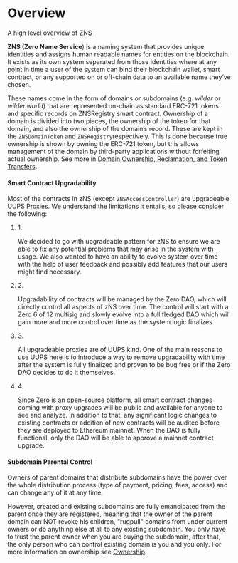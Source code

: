 # Overview

A high level overview of ZNS

**ZNS (Zero Name Service**) is a naming system that provides unique identities and assigns human readable names for entities on the blockchain. It exists as its own system separated from those identities where at any point in time a user of the system can bind their blockchain wallet, smart contract, or any supported on or off-chain data to an available name they’ve chosen.

These names come in the form of domains or subdomains (e.g. _wilder_ or _wilder.world_) that are represented on-chain as standard ERC-721 tokens and specific records on ZNSRegistry smart contract. Ownership of a domain is divided into two pieces, the ownership of the token for that domain, and also the ownership of the domain’s record. These are kept in the `ZNSDomainToken` and `ZNSRegistry`respectively. This is done because true ownership is shown by owning the ERC-721 token, but this allows management of the domain by third-party applications without forfeiting actual ownership. See more in [Domain Ownership, Reclamation, and Token Transfers](<.gitbook/assets/domain ownership reclamation and token transfers>).

#### Smart Contract Upgradability <a href="#smart-contract-upgradability" id="smart-contract-upgradability"></a>

Most of the contracts in zNS (except `ZNSAccessController`) are upgradeable UUPS Proxies. We understand the limitations it entails, so please consider the following:

1.  1\.

    We decided to go with upgradeable pattern for zNS to ensure we are able to fix any potential problems that may arise in the system with usage. We also wanted to have an ability to evolve system over time with the help of user feedback and possibly add features that our users might find necessary.
2.  2\.

    Upgradability of contracts will be managed by the Zero DAO, which will directly control all aspects of zNS over time. The control will start with a Zero 6 of 12 multisig and slowly evolve into a full fledged DAO which will gain more and more control over time as the system logic finalizes.
3.  3\.

    All upgradeable proxies are of UUPS kind. One of the main reasons to use UUPS here is to introduce a way to remove upgradability with time after the system is fully finalized and proven to be bug free or if the Zero DAO decides to do it themselves.
4.  4\.

    Since Zero is an open-source platform, all smart contract changes coming with proxy upgrades will be public and available for anyone to see and analyze. In addition to that, any significant logic changes to existing contracts or addition of new contracts will be audited before they are deployed to Ethereum mainnet. When the DAO is fully functional, only the DAO will be able to approve a mainnet contract upgrade.

#### Subdomain Parental Control <a href="#subdomain-parental-control" id="subdomain-parental-control"></a>

Owners of parent domains that distribute subdomains have the power over the whole distribution process (type of payment, pricing, fees, access) and can change any of it at any time.

However, created and existing subdomains are fully emancipated from the parent once they are registered, meaning that the owner of the parent domain can NOT revoke his children, "rugpull" domains from under current owners or do anything else at all to any existing subdomain. You only have to trust the parent owner when you are buying the subdomain, after that, the only person who can control existing domain is you and you only. For more information on ownership see [Ownership](https://about/zns-documentation/domain-management/domain-ownership-reclamation-and-token-transfers#ownership).
